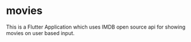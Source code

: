 # movies
This is a Flutter Application which uses IMDB open source api for showing movies on user based input.
